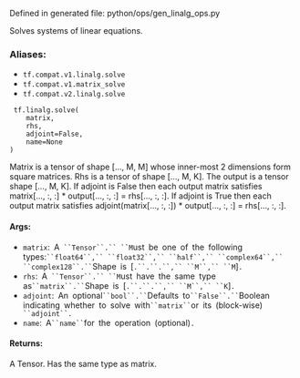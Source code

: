 
Defined in generated file: python/ops/gen_linalg_ops.py

Solves systems of linear equations.
### Aliases:
- `tf.compat.v1.linalg.solve`
- `tf.compat.v1.matrix_solve`
- `tf.compat.v2.linalg.solve`

```
 tf.linalg.solve(
    matrix,
    rhs,
    adjoint=False,
    name=None
)
```

Matrix is a tensor of shape [..., M, M] whose inner-most 2 dimensions form square matrices. Rhs is a tensor of shape [..., M, K]. The output is a tensor shape [..., M, K]. If adjoint is False then each output matrix satisfies matrix[..., :, :] * output[..., :, :] = rhs[..., :, :]. If adjoint is True then each output matrix satisfies adjoint(matrix[..., :, :]) * output[..., :, :] = rhs[..., :, :].
#### Args:
- `matrix`:` `A` ``Tensor``.`` ``M`ust` `be` `one` `of` `the` `following` `types:` ``float64``,`` ``float32``,`` ``half``,`` ``complex64``,`` ``complex128``.`` `Shape` `is` `[`.``.``.``,`` ``M``,`` ``M`]`.`
- `rhs`:` `A` ``Tensor``.`` ``M`ust` `have` `the` `same` `type` `as` ``matrix``.`` `Shape` `is` `[`.``.``.``,`` ``M``,`` ``K`]`.`
- `adjoint`:` `An` `optional` ``bool``.`` `Defaults` `to` ``False``.`` `Boolean` `indicating` `whether` `to` `solve` `with` ``matrix`` `or` `its` `(block-wise)` ``adjoint``.`
- `name`:` `A` ``name`` `for` `the` `operation` `(optional)`.`
#### Returns:

A Tensor. Has the same type as matrix.
